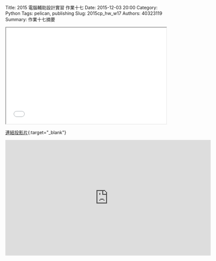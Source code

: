 Title: 2015 電腦輔助設計實習 作業十七
Date: 2015-12-03 20:00
Category: Python
Tags: pelican, publishing
Slug: 2015cp_hw_w17
Authors: 40323119
Summary: 作業十七摘要

<iframe src="simplest17.html" width="500" height="300"></iframe>

[連結投影片](simplest17.html){:target="_blank"}

<iframe width="640" height="360" src="https://www.youtube.com/embed/A60Iv3YtDS0" frameborder="0" allowfullscreen></iframe>